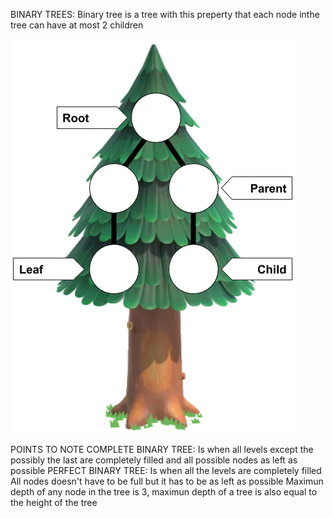 BINARY TREES: Binary tree is a tree with this preperty that each node inthe tree can have at most 2 children

![BINARY TREE](https://github.com/Karlie-crypto/binary_trees/blob/main/binary%20tree%20set.webp)

POINTS TO NOTE
COMPLETE BINARY TREE: Is when all levels except the possibly the last are completely filled and all possible nodes as left as possible
PERFECT BINARY TREE: Is when all the levels are completely filled
All nodes doesn't have to be full but it has to be as left as possible
Maximun depth of any node in the tree is 3, maximun depth of a tree is also equal to the height of the tree
